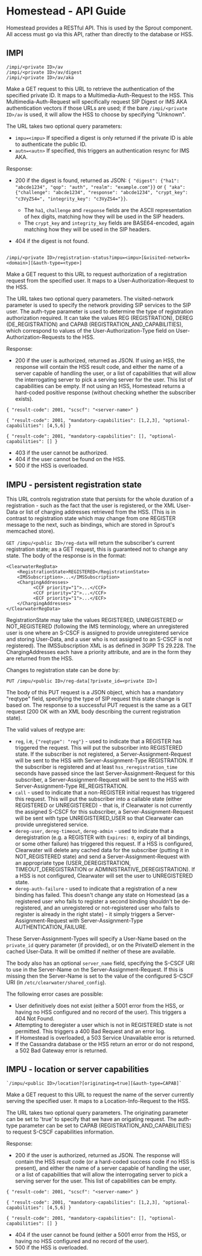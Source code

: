 # Homestead - API Guide

Homestead provides a RESTful API. This is used by the Sprout component.
All access must go via this API, rather than directly to the database or HSS.

## IMPI

    /impi/<private ID>/av
    /impi/<private ID>/av/digest
    /impi/<private ID>/av/aka

Make a GET request to this URL to retrieve the authentication of the specified private ID. It maps to a Multimedia-Auth-Request to the HSS. This Multimedia-Auth-Request will specifically request SIP Digest or IMS AKA authentication vectors if those URLs are used; if the bare `/impi/<private ID>/av` is used, it will allow the HSS to choose by specifying "Unknown".

The URL takes two optional query parameters:

* `impu=<impu>` If specified a digest is only returned if the private ID is able to authenticate the public ID.
* `autn=<autn>` If specified, this triggers an authentication resync for IMS AKA.



Response:

* 200 if the digest is found, returned as JSON: `{ "digest": {"ha1": "abcde1234", "qop": "auth", "realm": "example.com"}}` or `{ "aka": {"challenge": "abcde1234", "response": "abcde1234", "crypt_key": "c3VyZS4=", "integrity_key": "c3VyZS4="}}`.
    * The `ha1`, `challenge` and `response` fields are the ASCII representation of hex digits, matching how they will be used in the SIP headers.
    * The `crypt_key` and `integrity_key` fields are BASE64-encoded, again matching how they will be used in the SIP headers.

* 404 if the digest is not found.


##
    /impi/<private ID>/registration-status?impu=<impu>[&visited-network=<domain>][&auth-type=<type>]

Make a GET request to this URL to request authorization of a registration request from the specified user. It maps to a User-Authorization-Request to the HSS.

The URL takes two optional query parameters. The visited-network parameter is used to specify the network providing SIP services to the SIP user. The auth-type parameter is used to determine the type of registration authorization required. It can take the values REG (REGISTRATION), DEREG (DE_REGISTRATION) and CAPAB (REGISTRATION_AND_CAPABILITIES), which correspond to values of the User-Authorization-Type field on User-Authorization-Requests to the HSS.

Response:

* 200 if the user is authorized, returned as JSON. If using an HSS, the response will contain the HSS result code, and either the name of a server capable of handling the user, or a list of capabilities that will allow the interrogating server to pick a serving server for the user. This list of capabilities can be empty. If not using an HSS, Homestead returns a hard-coded positive response (without checking whether the subscriber exists).

`{ "result-code": 2001, "scscf": "<server-name>" }`

`{ "result-code": 2001, "mandatory-capabilities": [1,2,3], "optional-capabilities": [4,5,6] }`

`{ "result-code": 2001, "mandatory-capabilities": [], "optional-capabilities": [] }`
* 403 if the user cannot be authorized.
* 404 if the user cannot be found on the HSS.
* 500 if the HSS is overloaded.

## IMPU - persistent registration state

This URL controls registration state that persists for the whole duration of a registration - such as the fact that the user is registered, or the XML User-Data or list of charging addresses retrieved from the HSS. (This is in contrast to registration state which may change from one REGISTER message to the next, such as bindings, which are stored in Sprout's memcached store).

`GET /impu/<public ID>/reg-data` will return the subscriber's current registration state; as a GET request, this is guaranteed not to change any state. The body of the response is in the format:

```
<ClearwaterRegData>
    <RegistrationState>REGISTERED</RegistrationState>
    <IMSSubscription>...</IMSSubscription>
    <ChargingAddresses>
          <CCF priority="1">...</CCF>
          <CCF priority="2">...</CCF>
          <ECF priority="1">...</ECF>
    </ChargingAddresses>
</ClearwaterRegData>
```

RegistrationState may take the values REGISTERED, UNREGISTERED or NOT_REGISTERED (following the IMS terminology, where an unregistered user is one where an S-CSCF is assigned to provide unregistered service and storing User-Data, and a user who is not assigned to an S-CSCF is not registered). The IMSSubscription XML is as defined in 3GPP TS 29.228. The ChargingAddresses each have a priority attribute, and are in the form they are returned from the HSS.

Changes to registration state can be done by:

`PUT /impu/<public ID>/reg-data[?private_id=<private ID>]`

The body of this PUT request is a JSON object, which has a mandatory "reqtype" field, specifying the type of SIP request this state change is based on. The response to a successful PUT request is the same as a GET request (200 OK with an XML body describing the current registration state).

The valid values of reqtype are:

* `reg`, i.e, `{"reqtype": "reg"}` - used to indicate that a REGISTER has triggered the request. This will put the subscriber into REGISTERED state. If the subscriber is not registered, a Server-Assignment-Request will be sent to the HSS with Server-Assignment-Type REGISTRATION. If the subscriber is registered and at least `hss_reregistration_time` seconds have passed since the last Server-Assignment-Request for this subscriber, a Server-Assignment-Request will be sent to the HSS with Server-Assignment-Type RE_REGISTRATION.
* `call` - used to indicate that a non-REGISTER initial request has triggered this request. This will put the subscriber into a callable state (either REGISTERED or UNREGISTERED) - that is, if Clearwater is not currently the assigned S-CSCF for this subscriber, a Server-Assignment-Request will be sent with type UNREGISTERED_USER so that Clearwater can provide unregistered service.
* `dereg-user`, `dereg-timeout`, `dereg-admin` - used to indicate that a deregistration (e.g. a REGISTER with `Expires: 0`, expiry of all bindings, or some other failure) has triggered this request. If a HSS is configured, Clearwater will delete any cached data for the subscriber (putting it in NOT_REGISTERED state) and send a Server-Assignment-Request with an appropriate type (USER_DEREGISTRATION, TIMEOUT_DEREGISTRATION or ADMINISTRATIVE_DEREGISTRATION). If a HSS is not configured, Clearwater will set the user to UNREGISTERED state.
* `dereg-auth-failure` - used to indicate that a registration of a new binding has failed. This doesn't change any state on Homestead (as a registered user who fails to register a second binding shouldn't be de-registered, and an unregistered or not-registered user who fails to register is already in the right state) - it simply triggers a Server-Assignment-Request with Server-Assignment-Type AUTHENTICATION_FAILURE.

These Server-Assignment-Types will specify a User-Name based on the `private_id` query parameter (if provided), or on the PrivateID element in the cached User-Data. It will be omitted if neither of these are available.

The body also has an optional `server_name` field, specifying the S-CSCF URI to use in the Server-Name on the Server-Assignment-Request. If this is missing then the Server-Name is set to the value of the configured S-CSCF URI (in `/etc/clearwater/shared_config`).

The following error cases are possible:

* User definitively does not exist (either a 5001 error from the HSS, or having no HSS configured and no record of the user). This triggers a 404 Not Found.
* Attempting to deregister a user which is not in REGISTERED state is not permitted. This triggers a 400 Bad Request and an error log.
* If Homestead is overloaded, a 503 Service Unavailable error is returned.
* If the Cassandra database or the HSS return an error or do not respond, a 502 Bad Gateway error is returned.

## IMPU - location or server capabilities

    `/impu/<public ID>/location?[originating=true][&auth-type=CAPAB]`

Make a GET request to this URL to request the name of the server currently serving the specified user. It maps to a Location-Info-Request to the HSS.

The URL takes two optional query parameters. The originating parameter can be set to 'true' to specify that we have an origating request. The auth-type parameter can be set to CAPAB (REGISTRATION_AND_CAPABILITIES) to request S-CSCF capabilities information.

Response:

* 200 if the user is authorized, returned as JSON. The response will contain the HSS result code (or a hard-coded success code if no HSS is present), and either the name of a server capable of handling the user, or a list of capabilities that will allow the interrogating server to pick a serving server for the user. This list of capabilities can be empty.

`{ "result-code": 2001, "scscf": "<server-name>" }`

`{ "result-code": 2001, "mandatory-capabilities": [1,2,3], "optional-capabilities": [4,5,6] }`

`{ "result-code": 2001, "mandatory-capabilities": [], "optional-capabilities": [] }`

* 404 if the user cannot be found (either a 5001 error from the HSS, or having no HSS configured and no record of the user).
* 500 if the HSS is overloaded.
